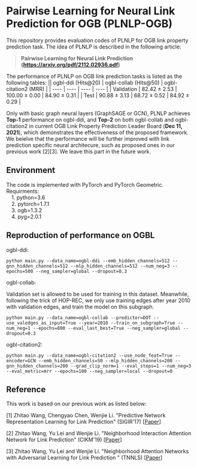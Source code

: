 # Pairwise Learning for Neural Link Prediction for OGB (PLNLP-OGB)
This repository provides evaluation codes of PLNLP for OGB link property prediction task. The idea of PLNLP is described in the following article:
>**Pairwise Learning for Neural Link Prediction (https://arxiv.org/pdf/2112.02936.pdf)**

The performance of PLNLP on OGB link prediction tasks is listed as the following tables:
||   ogbl-ddi (Hits@20)   |   ogbl-collab (Hits@50)   |  ogbl-citation2 (MRR)  |
|  ----  |  ----  | ----  | ----  |
|  Validation | 82.42 ± 2.53  | 100.00 ± 0.00 | 84.90 ± 0.31 |
|  Test | 90.88 ± 3.13  | 68.72 ± 0.52 | 84.92 ± 0.29 |

Only with basic graph neural layers (GraphSAGE or GCN), PLNLP achieves **Top-1** performance on ogbl-ddi, and **Top-2** on both ogbl-collab and ogbl-citation2 in current OGB Link Property Prediction Leader Board (**Dec 11, 2021**), which demonstrates the effectiveness of the proposed framework. We beielve that the performance will be further improved with link prediction specific neural architecure, such as proposed ones in our previous work [2][3]. We leave this part in the future work.

## Environment
The code is implemented with PyTorch and PyTorch Geometric. Requirments:  
&emsp;1. python=3.6  
&emsp;2. pytorch=1.7.1  
&emsp;3. ogb=1.3.2  
&emsp;4. pyg=2.0.1

## Reproduction of performance on OGBL
ogbl-ddi:  

    python main.py --data_name=ogbl-ddi --emb_hidden_channels=512 --gnn_hidden_channels=512 --mlp_hidden_channels=512 --num_neg=3 --epochs=500 --neg_sampler=global --dropout=0.3 

ogbl-collab: 

Validation set is allowed to be used for training in this dataset. Meanwhile, following the trick of HOP-REC, we only use training edges after year 2010 with validation edges, and train the model on this subgraph. 

    python main.py --data_name=ogbl-collab --predictor=DOT --use_valedges_as_input=True --year=2010 --train_on_subgraph=True --num_neg=1 --epochs=800 --eval_last_best=True --neg_sampler=global --dropout=0.3

ogbl-citation2:  

    python main.py --data_name=ogbl-citation2 --use_node_feat=True --encoder=GCN --emb_hidden_channels=50 --mlp_hidden_channels=200 --gnn_hidden_channels=200 --grad_clip_norm=1 --eval_steps=1 --num_neg=3 --eval_metric=mrr --epochs=100 --neg_sampler=local --dropout=0 

## Reference
This work is based on our previous work as listed below:

[1] Zhitao Wang, Chengyao Chen, Wenjie Li. "Predictive Network Representation Learning for Link Prediction" (SIGIR'17) [[Paper](https://zhitao-wang.github.io/paper/pnrl.pdf)]

[2] Zhitao Wang, Yu Lei and Wenjie Li. "Neighborhood Interaction Attention Network for Link Prediction" (CIKM'19) [[Paper](https://dl.acm.org/doi/10.1145/3357384.3358093)]

[3] Zhitao Wang, Yu Lei and Wenjie Li. "Neighborhood Attention Networks with Adversarial Learning for Link Prediction " (TNNLS) [[Paper](https://ieeexplore.ieee.org/document/9174790)]


